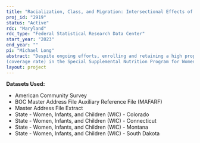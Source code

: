 ```yaml
---
title: "Racialization, Class, and Migration: Intersectional Effects of Structural Discrimination on Child Access to WIC"
proj_id: "2919"
status: "Active"
rdc: "Maryland"
rdc_type: "Federal Statistical Research Data Center"
start_year: "2023"
end_year: ""
pi: "Michael Long"
abstract: "Despite ongoing efforts, enrolling and retaining a high proportion of eligible participants 
(coverage rate) in the Special Supplemental Nutrition Program for Women, Infants, and Children (WIC) has eluded federal administrators and their state partners for decades. In 2019 only 45% of children aged 1-4 years eligible for WIC nationally participated in the program. We will achieve two primary aims in this project. First, we will use WIC microdata from six states (2012-2022) and 5-year estimates from the American Community Survey (2012-2022) to estimate undercount-corrected, state-level WIC coverage rates by age and race/ethnicity. Second, we will use a generalized linear mixed model (GLMM) to model participation counts at the census tract level accounting for spatial measures of discrimination that address the intersectional experience of race, class, and migration."
layout: project
---
```


**Datasets Used:**

  - American Community Survey 
  - BOC Master Address File Auxiliary Reference File (MAFARF) 
  - Master Address File Extract 
  - State - Women, Infants, and Children (WIC) - Colorado 
  - State - Women, Infants, and Children (WIC) - Connecticut 
  - State - Women, Infants, and Children (WIC) - Montana 
  - State - Women, Infants, and Children (WIC) - South Dakota 

